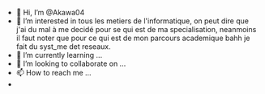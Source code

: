 -  👋 Hi, I’m @Akawa04
- 👀 I’m interested in  tous les metiers de l'informatique, on peut dire que j'ai du mal à me decidé pour se qui est de ma specialisation, neanmoins  il faut noter  que pour ce qui est de mon parcours academique bahh je  fait du syst_me det reseaux.
- 🌱 I’m currently learning ...
- 💞️ I’m looking to collaborate on ...
- 📫 How to reach me ...
- 

<!---
Akawa04/Akawa04 is a ✨ special ✨ repository because its `README.md` (this file) appears on your GitHub profile.
You can click the Preview link to take a look at your changes.
--->
